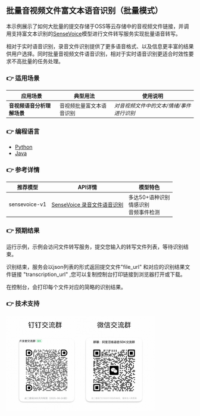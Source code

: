 [comment]: # (title and brief introduction of the sample)
## 批量音视频文件富文本语音识别（批量模式）
本示例展示了如何大批量的提交存储于OSS等云存储中的音视频文件链接，并调用支持富文本识别的[SenseVoice](https://help.aliyun.com/zh/dashscope/developer-reference/quick-start-sensevoice)模型进行文件转写服务实现批量语音转写。

相对于实时语音识别，录音文件识别提供了更多语音格式、以及信息更丰富的结果供用户选择。同时批量音视频文件语音识别，相对于实时语音识别更适合时效性要求不高批量的任务处理。


[comment]: # (list of scenarios of the sample)
### :point_right: 适用场景

| 应用场景           | 典型用法 | 使用说明                 |
|----------------| ----- |----------------------|
| **音视频语音分析理解场景**   | 音视频批量富文本语音识别 | *对音视频文件中的文本/情绪/事件进行识别* |


[comment]: # (supported programming languages of the sample)
### :point_right: 编程语言
- [Python](./python)
- [Java](./java)

[comment]: # (model and interface of the sample)
### :point_right: 参考详情

| 推荐模型 | API详情  | 模型特色                              |
| ----- |--------------------------|-----------------------------------|
| sensevoice-v1| [SenseVoice 录音文件语音识别](https://help.aliyun.com/zh/model-studio/developer-reference/sensevoice-api) | 多达50+语种识别 <br/> 情感识别 <br/> 音频事件检测 |

### :point_right: 预期结果
运行示例，示例会访问文件转写服务，提交您输入的转写文件列表，等待识别结束。

识别结束，服务会以json列表的形式返回提交文件"file_url" 和对应的识别结果文件链接 "transcription_url" ,您可以复制控制台打印链接到浏览器打开或下载。

在控制台，会打印每个文件对应的简略的识别结果。

[comment]: # (technical support of the sample)
### :point_right: 技术支持
<img src="../../../docs/image/groups.png" width="400"/>
